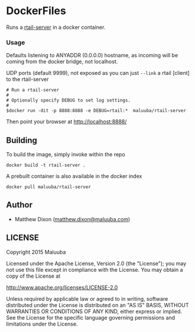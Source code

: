 DockerFiles
===========

Runs a [rtail-server](https://github.com/kilianc/rtail) in a docker container.

### Usage

Defaults listening to ANYADDR (0.0.0.0) hostname, as incoming will be coming from the docker bridge, not localhost.

UDP ports (default 9999), not exposed as you can just `--link` a rtail [client] to the rtail-server

```
# Run a rtail-server
#
# Optionally specify DEBUG to set log settings.
#
$docker run -dit -p 8888:8888 -e DEBUG=rtail:*  maluuba/rtail-server
```

Then point your browser at [http://localhost:8888/](http://localhost:8888/)

## Building

To build the image, simply invoke within the repo

    docker build -t rtail-server .

A prebuilt container is also available in the docker index

    docker pull maluuba/rtail-server
    
## Author

  * Matthew Dixon (<matthew.dixon@maluuba.com>)

## LICENSE

Copyright 2015 Maluuba

Licensed under the Apache License, Version 2.0 (the "License");
you may not use this file except in compliance with the License.
You may obtain a copy of the License at

  http://www.apache.org/licenses/LICENSE-2.0

Unless required by applicable law or agreed to in writing, software
distributed under the License is distributed on an "AS IS" BASIS,
WITHOUT WARRANTIES OR CONDITIONS OF ANY KIND, either express or implied.
See the License for the specific language governing permissions and
limitations under the License.
    
